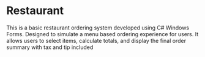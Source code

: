 # Restaurant
This is a basic restaurant ordering system developed using C# Windows Forms. Designed to simulate a menu based ordering experience for users. It allows users to select items, calculate totals, and display the final order summary with tax and tip included
